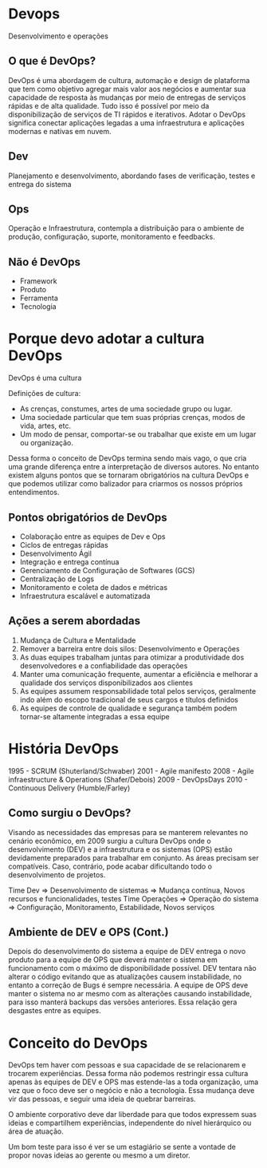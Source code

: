 # Devops

Desenvolvimento e operações

## O que é DevOps?

DevOps é uma abordagem de cultura, automação e design de plataforma que tem como objetivo agregar mais valor aos negócios e aumentar sua capacidade de resposta às mudanças por meio de entregas de serviços rápidas e de alta qualidade. Tudo isso é possível por meio da disponibilização de serviços de TI rápidos e iterativos. Adotar o DevOps significa conectar aplicações legadas a uma infraestrutura e aplicações modernas e nativas em nuvem.

## Dev

Planejamento e desenvolvimento, abordando fases de verificação, testes e entrega do sistema

## Ops

Operação e Infraestrutura, contempla a distribuição para o ambiente de produção, configuração, suporte, monitoramento e feedbacks.

## Não é DevOps

- Framework
- Produto
- Ferramenta
- Tecnologia

# Porque devo adotar a cultura DevOps

DevOps é uma cultura

Definições de cultura:

- As crenças, constumes, artes de uma sociedade grupo ou lugar.
- Uma sociedade particular que tem suas próprias crenças, modos de vida, artes, etc.
- Um modo de pensar, comportar-se ou trabalhar que existe em um lugar ou organização.

Dessa forma o conceito de DevOps termina sendo mais vago, o que cria uma grande diferença entre a interpretação de diversos autores. No entanto existem alguns pontos que se tornaram obrigatórios na cultura DevOps e que podemos utilizar como balizador para criarmos os nossos próprios entendimentos.

## Pontos obrigatórios de DevOps

- Colaboração entre as equipes de Dev e Ops
- Ciclos de entregas rápidas
- Desenvolvimento Ágil
- Integração e entrega contínua
- Gerenciamento de Configuração de Softwares (GCS)
- Centralização de Logs
- Monitoramento e coleta de dados e métricas
- Infraestrutura escalável e automatizada

## Ações a serem abordadas

1. Mudança de Cultura e Mentalidade
2. Remover a barreira entre dois silos: Desenvolvimento e Operações
3. As duas equipes trabalham juntas para otimizar a produtividade dos desenvolvedores e a confiabilidade das operações
4. Manter uma comunicação frequente, aumentar a eficiência e melhorar a qualidade dos serviços disponibilizados aos clientes
5. As equipes assumem responsabilidade total pelos serviços, geralmente indo além do escopo tradicional de seus cargos e títulos definidos
6. As equipes de controle de qualidade e segurança também podem tornar-se altamente integradas a essa equipe

# História DevOps

1995 - SCRUM (Shuterland/Schwaber)
2001 - Agile manifesto
2008 - Agile infraestructure & Operations (Shafer/Debois)
2009 - DevOpsDays
2010 - Continuous Delivery (Humble/Farley)

## Como surgiu o DevOps?

Visando as necessidades das empresas para se manterem relevantes no cenário econômico, em 2009 surgiu a cultura DevOps onde o desenvolvimento (DEV) e a infraestrutura e os sistemas (OPS) estão devidamente preparados para trabalhar em conjunto. As áreas precisam ser compatíveis. Caso, contrário, pode acabar dificultando todo o desenvolvimento de projetos.

Time Dev => Desenvolvimento de sistemas => Mudança contínua, Novos recursos e funcionalidades, testes
Time Operações => Operação do sistema => Configuração, Monitoramento, Estabilidade, Novos serviços

## Ambiente de DEV e OPS (Cont.)

Depois do desenvolvimento do sistema a equipe de DEV entrega o novo produto para a equipe de OPS que deverá manter o sistema em funcionamento com o máximo de disponibilidade possível. DEV tentara não alterar o código evitando que as atualizações causem instabilidade, no entanto a correção de Bugs é sempre necessária. A equipe de OPS deve manter o sistema no ar mesmo com as alterações causando instabilidade, para isso manterá backups das versões anteriores. Essa relação gera desgastes entre as equipes.

# Conceito do DevOps

DevOps tem haver com pessoas e sua capacidade de se relacionarem e trocarem experiências. Dessa forma não podemos restringir essa cultura apenas às equipes de DEV e OPS mas estende-las a toda organização, uma vez que o foco deve ser o negócio e não a tecnologia. Essa mudança deve vir das pessoas, e seguir uma ideia de quebrar barreiras.

O ambiente corporativo deve dar liberdade para que todos expressem suas ideias e compartilhem experiências, independente do nível hierárquico ou área de atuação.

Um bom teste para isso é ver se um estagiário se sente a vontade de propor novas ideias ao gerente ou mesmo a um diretor.
